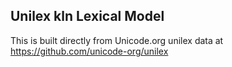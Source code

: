 Unilex kln Lexical Model
----------------------

This is built directly from Unicode.org unilex data at
https://github.com/unicode-org/unilex
